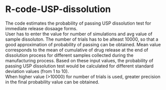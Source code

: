 # R-code-USP-dissolution
The code estimates the probability of passing USP dissolution test for immediate release dosaage forms.  
User has to enter the value for number of simulations and avg value of sample dissoluton. The number of trials has to be alteast 10000, so that a good approximation of probability of passing can be obtained. Mean value corresponds to the mean of cumulative of drug release at the end of dissolution process for different samples collected during the manufacturing process. Based on these input values, the probability of passing USP dissolution test would be calculated for different standard deviation values (from 1 to 10).  
When higher value (>10000) for number of trials is used, greater precision in the final probability value can be obtained.
